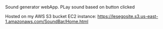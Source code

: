 Sound generator webApp.
PLay sound based on button clicked

Hosted on my AWS S3 bucket EC2 instance: https://lesegosite.s3.us-east-1.amazonaws.com/SoundBar/Home.html
